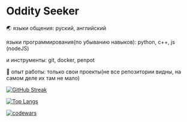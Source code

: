 # Oddity Seeker
🌏 языки общения: руский, английский

языки программирования(по убыванию навыков): python, c++, js (nodeJS)

и инструменты: git, docker, penpot


💼 опыт работы:  только свои проекты(не все репозитории видны, на самом деле их там не мало)


[![GitHub Streak](https://github-readme-streak-stats.herokuapp.com/?user=oddityseeker&theme=dark)](https://git.io/streak-stats)

[![Top Langs](https://github-readme-stats.vercel.app/api/top-langs/?username=oddityseeker&layout=compact&theme=dark)](https://github.com/oddityseeker/github-readme-stats)

[![codewars](https://www.codewars.com/users/oddityseeker/badges/large)](https://www.codewars.com/users/oddityseeker)
